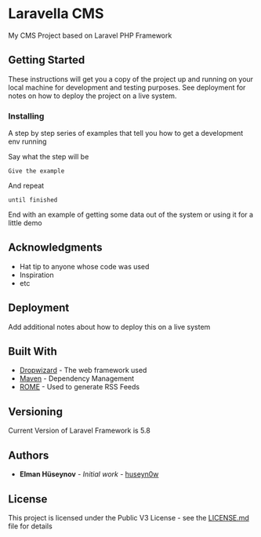 # Laravella CMS

My CMS Project based on Laravel PHP Framework

## Getting Started

These instructions will get you a copy of the project up and running on your local machine for development and testing purposes. See deployment for notes on how to deploy the project on a live system.


### Installing

A step by step series of examples that tell you how to get a development env running

Say what the step will be

```
Give the example
```

And repeat

```
until finished
```

End with an example of getting some data out of the system or using it for a little demo

## Acknowledgments

* Hat tip to anyone whose code was used
* Inspiration
* etc


## Deployment

Add additional notes about how to deploy this on a live system

## Built With

* [Dropwizard](http://www.dropwizard.io/1.0.2/docs/) - The web framework used
* [Maven](https://maven.apache.org/) - Dependency Management
* [ROME](https://rometools.github.io/rome/) - Used to generate RSS Feeds


## Versioning

Current Version of Laravel Framework is 5.8

## Authors

* **Elman Hüseynov** - *Initial work* - [huseyn0w](https://github.com/ehuseynov)

## License

This project is licensed under the Public V3 License - see the [LICENSE.md](LICENSE.md) file for details

